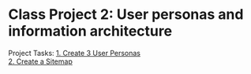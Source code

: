 # Class Project 2: User personas and information architecture

Project Tasks:
  [1. Create 3 User Personas](/class-projects/class-project-2/user-personas)  
  [2. Create a Sitemap](/class-projects/class-project-2/sitemap)
